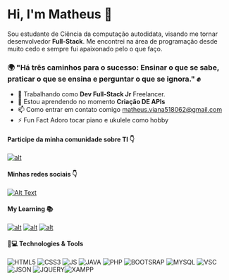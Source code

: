 # Hi, I'm Matheus 👋

Sou estudante de Ciência da computação autodidata, visando me tornar desenvolvedor **Full-Stack**. Me encontrei na área de programação desde muito cedo e sempre fui apaixonado pelo o que faço. 

### :earth_africa: "Há três caminhos para o sucesso: Ensinar o que se sabe, praticar o que se ensina e perguntar o que se ignora." :fist:

- 🔭 Trabalhando como **Dev Full-Stack Jr** Freelancer.
- 🌱 Estou aprendendo no momento **Criação DE APIs**
- 📫 Como entrar em contato comigo matheus.viana518062@gmail.com
- ⚡ Fun Fact Adoro tocar piano e ukulele como hobby

#### Participe da minha comunidade sobre TI 👇
[![alt](https://img.shields.io/badge/Reddit-FF4500?style=for-the-badge&logo=reddit&logoColor=white)](https://www.reddit.com/r/TecnologiaInformacao/)

#### Minhas redes sociais 👇

[![Alt Text](https://img.shields.io/badge/LinkedIn-0077B5?style=for-the-badge&logo=linkedin&logoColor=white)](https://www.linkedin.com/in/matheus-viana-844355205)

#### My Learning :books:

[![alt](https://img.shields.io/badge/Udemy-EC5252?style=for-the-badge&logo=Udemy&logoColor=white)](https://www.udemy.com/user/matheus-viana-12/)
[![alt](https://img.shields.io/badge/Codewars-B1361E?style=for-the-badge&logo=Codewars&logoColor=white)](https://www.codewars.com/users/vianaV19/stats)
[![alt](https://img.shields.io/badge/-Hackerrank-2EC866?style=for-the-badge&logo=HackerRank&logoColor=white)](https://www.hackerrank.com/matheus_viana511)

#### 🚀💻 Technologies & Tools

![HTML5](https://img.shields.io/badge/HTML5-E34F26?style=for-the-badge&logo=html5&logoColor=white) ![CSS3](https://img.shields.io/badge/CSS3-1572B6?style=for-the-badge&logo=css3&logoColor=white) ![JS](https://img.shields.io/badge/JavaScript-323330?style=for-the-badge&logo=javascript&logoColor=F7DF1E) ![JAVA](https://img.shields.io/badge/Java-ED8B00?style=for-the-badge&logo=java&logoColor=white) ![PHP](https://img.shields.io/badge/PHP-777BB4?style=for-the-badge&logo=php&logoColor=white) ![BOOTSRAP](https://img.shields.io/badge/Bootstrap-563D7C?style=for-the-badge&logo=bootstrap&logoColor=white) ![MYSQL](https://img.shields.io/badge/MySQL-005C84?style=for-the-badge&logo=mysql&logoColor=white) ![VSC](https://img.shields.io/badge/Visual_Studio_Code-0078D4?style=for-the-badge&logo=visual%20studio%20code&logoColor=white) ![JSON](https://img.shields.io/badge/json-5E5C5C?style=for-the-badge&logo=json&logoColor=white)
![JQUERY](https://img.shields.io/badge/jQuery-0769AD?style=for-the-badge&logo=jquery&logoColor=white)![XAMPP](https://img.shields.io/badge/Xampp-F37623?style=for-the-badge&logo=xampp&logoColor=white)



	
<!--
**vianaV19/vianaV19** is a ✨ _special_ ✨ repository because its `README.md` (this file) appears on your GitHub profile.

Here are some ideas to get you started:

- 🔭 I’m currently working on ...
- 🌱 I’m currently learning ...
- 👯 I’m looking to collaborate on ...
- 🤔 I’m looking for help with ...
- 💬 Ask me about ...
- 📫 How to reach me: ...
- 😄 Pronouns: ...
- ⚡ Fun fact: ...
-->
